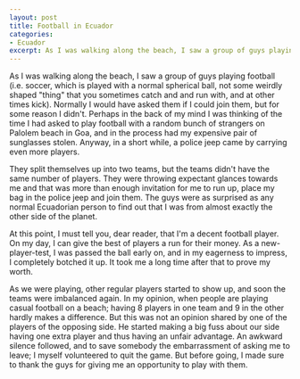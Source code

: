 ```yaml
---
layout: post
title: Football in Ecuador
categories:
- Ecuador
excerpt: As I was walking along the beach, I saw a group of guys playing football. Normally I would have asked them if I could join them, but for some reason I didn't. In a while, a police jeep came by carrying even more guys.
---
```


As I was walking along the beach, I saw a group of guys playing football (i.e.
soccer, which is played with a normal spherical ball, not some weirdly shaped
"thing" that you sometimes catch and and run with, and at other times kick).
Normally I would have asked them if I could join them, but for some reason I
didn't. Perhaps in the back of my mind I was thinking of the time I had asked to
play football with a random bunch of strangers on Palolem beach in Goa, and in
the process had my expensive pair of sunglasses stolen. Anyway, in a short
while, a police jeep came by carrying even more players.

They split themselves up into two teams, but the teams didn't have the same
number of players. They were throwing expectant glances towards me and that was
more than enough invitation for me to run up, place my bag in the police jeep
and join them. The guys were as surprised as any normal Ecuadorian person to
find out that I was from almost exactly the other side of the planet.

At this point, I must tell you, dear reader, that I'm a decent football player.
On my day, I can give the best of players a run for their money. As a
new-player-test, I was passed the ball early on, and in my eagerness to impress,
I completely botched it up. It took me a long time after that to prove my worth.

As we were playing, other regular players started to show up, and soon the teams
were imbalanced again. In my opinion, when people are playing casual football on
a beach; having 8 players in one team and 9 in the other hardly makes a
difference. But this was not an opinion shared by one of the players of the
opposing side. He started making a big fuss about our side having one extra
player and thus having an unfair advantage. An awkward silence followed, and to
save somebody the embarrassment of asking me to leave; I myself volunteered to
quit the game. But before going, I made sure to thank the guys for giving me an
opportunity to play with them.

